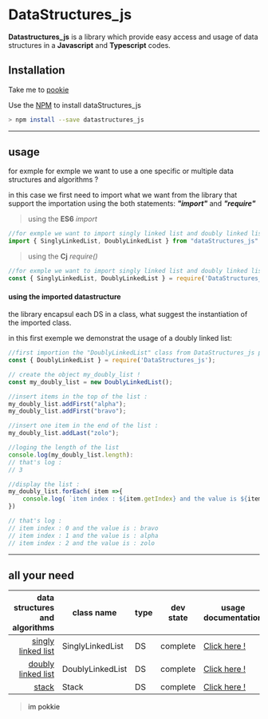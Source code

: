 # DataStructures_js

**Datastructures_js** is a library which provide easy access and usage of data structures in a **Javascript** and **Typescript** codes.

## Installation
Take me to [pookie](#pookie)

Use the [NPM](#) to install dataStructures_js

```bash
> npm install --save datastructures_js
```
___
## usage
for exmple for exmple we want to use a one specific or multiple data structures and algorithms ?

in this case we first need to import what we want from the library that support the importation using the both statements:  __*"import"*__  and __*"require"*__ 
>using the **ES6** _import_

```javascript
//for exmple we want to import singly linked list and doubly linked list !
import { SinglyLinkedList, DoublyLinkedList } from "dataStructures_js"
```
>using the **Cj** _require()_

```javascript
//for exmple we want to import singly linked list and doubly linked list !
const { SinglyLinkedList, DoublyLinkedList } = require('DataStructures_js')
```

#### using the imported datastructure

the library encapsul each DS in a class, what suggest the instantiation of the imported class.
    
in this first exemple we demonstrat the usage of a doubly linked list:

```javascript
//first importion the "DoublyLinkedList" class from DataStructures_js package !
const { DoublyLinkedList } = require('DataStructures_js');

// create the object my_doubly_list !
const my_doubly_list = new DoublyLinkedList();

//insert items in the top of the list :
my_doubly_list.addFirst("alpha");
my_doubly_list.addFirst("bravo");

//insert one item in the end of the list :
my_doubly_list.addLast("zolo");

//loging the length of the list
console.log(my_doubly_list.length):
// that's log :
// 3 

//display the list :
my_doubly_list.forEach( item =>{
    console.log( `item index : ${item.getIndex} and the value is ${item.getData}`)
})

// that's log :
// item index : 0 and the value is : bravo
// item index : 1 and the value is : alpha
// item index : 2 and the value is : zolo
```
___

## all your need

| data structures and algorithms  | class name       | type | dev state | usage documentation            |
|--------------------------------:|------------------|------|-----------|--------------------------------|
| [singly linked list][sl]        | SinglyLinkedList |  DS  | complete  | [Click here !](https://#)      |
| [doubly linked list ][dl]       | DoublyLinkedList |  DS  | complete  | [Click here !](https://#)      |
| [stack][slak]                   | Stack            |  DS  | complete  | [Click here !](https://#)      |


[sl]: https://www.tutorialspoint.com/data_structures_algorithms/linked_list_algorithms.htm
[dl]: https://www.tutorialspoint.com/data_structures_algorithms/doubly_linked_list_algorithm.htm
[slak]: https://www.tutorialspoint.com/data_structures_algorithms/stack_algorithm.htm

><a id="pookie">im pokkie</a>